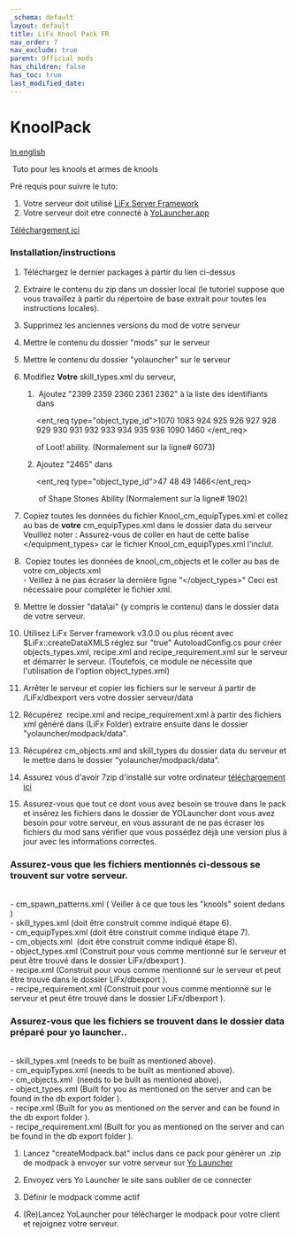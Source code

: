 ```yaml
---
_schema: default
layout: default
title: LiFx Knool Pack FR
nav_order: 7
nav_exclude: true
parent: Official mods
has_children: false
has_toc: true
last_modified_date:
---
```

# KnoolPack

[In english](/mods/lifx-knools-weapons)

&nbsp;Tuto pour les knools et armes de knools&nbsp;

Pré requis pour suivre le tuto:

1. Votre serveur doit utilisé [LiFx Server Framework](/Docs/server-framework)
2. Votre serveur doit etre connecté à [YoLauncher.app](https://YoLauncher.app)

[Téléchargement ici](https://github.com/LiF-x/Knool-Pack/releases/latest)

### Installation/instructions&nbsp;

1. Téléchargez le dernier packages à partir du lien ci-dessus

2. Extraire le contenu du zip dans un dossier local (le tutoriel suppose que vous travaillez à partir du répertoire de base extrait pour toutes les instructions locales).

3. Supprimez les anciennes versions du mod de votre serveur

4. Mettre le contenu du dossier "mods" sur le serveur

5. Mettre le contenu du dossier "yolauncher" sur le serveur

6. Modifiez **Votre** skill_types.xml du serveur,

   1. &nbsp;Ajoutez "2399 2359 2360 2361 2362" à la liste des identifiants dans&nbsp;

      &lt;ent\_req type="object\_type\_id"&gt;1070 1083 924 925 926 927 928 929 930 931 932 933 934 935 936 1090 1460 &lt;/ent\_req&gt;

      of Loot! ability. (Normalement sur la ligne# 6073)

   2. Ajoutez "2465" dans&nbsp;

      &lt;ent\_req type="object\_type\_id"&gt;47 48 49 1466&lt;/ent\_req&gt;

      &nbsp;of Shape Stones Ability (Normalement sur la ligne# 1902)

7. Copiez toutes les données du fichier Knool\_cm\_equipTypes.xml et collez au bas de **votre** cm\_equipTypes.xml dans le dossier data du serveur&nbsp; Veuillez noter : Assurez-vous de coller en haut de cette balise &lt;/equipment\_types&gt; car le fichier Knool\_cm\_equipTypes.xml l'inclut.

8. &nbsp;Copiez toutes les données de knool\_cm\_objects et le coller au bas de votre cm\_objects.xml<br>\- Veillez à ne pas écraser la dernière ligne "&lt;/object\_types&gt;" Ceci est nécessaire pour compléter le fichier xml.

9. Mettre le dossier "data\ai" (y compris le contenu) dans le dossier data de votre serveur.

10. Utilisez LiFx Server framework v3.0.0 ou plus récent avec $LiFx::createDataXMLS réglez sur "true" AutoloadConfig.cs pour créer objects\_types.xml, recipe.xml and recipe\_requirement.xml sur le serveur et démarrer le serveur. (Toutefois, ce module ne nécessite que l'utilisation de l'option object\_types.xml)

11. Arrêter le serveur et copier les fichiers sur le serveur à partir de /LiFx/dbexport vers votre dossier serveur/data

12. Récupérez &nbsp;recipe.xml and recipe\_requirement.xml à partir des fichiers xml généré dans (LiFx Folder) extraire ensuite dans le dossier "yolauncher/modpack/data".

13. Récupérez cm\_objects.xml and skill\_types du dossier data du serveur et le mettre dans le dossier "yolauncher/modpack/data".

14. Assurez vous d'avoir 7zip d'installé sur votre ordinateur [téléchargement ici](https://7zip.dev/en/download/)

15. Assurez-vous que tout ce dont vous avez besoin se trouve dans le pack et insérez les fichiers dans le dossier de YOLauncher dont vous avez besoin pour votre serveur, en vous assurant de ne pas écraser les fichiers du mod sans vérifier que vous possédez déjà une version plus à jour avec les informations correctes.

### Assurez-vous que les fichiers mentionnés ci-dessous se trouvent sur votre serveur.&nbsp;

<br>\- cm\_spawn\_patterns.xml ( Veiller à ce que tous les "knools" soient dedans )<br>\- skill\_types.xml (doit être construit comme indiqué étape 6).<br>\- cm\_equipTypes.xml (doit être construit comme indiqué étape 7).<br>\- cm\_objects.xml &nbsp;(doit être construit comme indiqué étape 8).<br>\- object\_types.xml (Construit pour vous comme mentionné sur le serveur et peut être trouvé dans le dossier LiFx/dbexport ).<br>\- recipe.xml (Construit pour vous comme mentionné sur le serveur et peut être trouvé dans le dossier LiFx/dbexport ).<br>\- recipe\_requirement.xml (Construit pour vous comme mentionné sur le serveur et peut être trouvé dans le dossier LiFx/dbexport ).​​​

### Assurez-vous que les fichiers se trouvent dans le dossier data préparé pour yo launcher..&nbsp;

<br>\- skill\_types.xml (needs to be built as mentioned above).<br>\- cm\_equipTypes.xml (needs to be built as mentioned above).<br>\- cm\_objects.xml &nbsp;(needs to be built as mentioned above).<br>\- object\_types.xml (Built for you as mentioned on the server and can be found in the db export folder ).<br>\- recipe.xml (Built for you as mentioned on the server and can be found in the db export folder ).<br>\- recipe\_requirement.xml (Built for you as mentioned on the server and can be found in the db export folder ).​​​

1. Lancez "createModpack.bat" inclus dans ce pack pour générer un .zip de modpack à envoyer sur votre serveur sur&nbsp;[Yo Launcher](https://www.yolauncher.app/)&nbsp;

2. Envoyez vers Yo Launcher le site sans oublier de ce connecter&nbsp;

3. Définir le modpack comme actif

4. (Re)Lancez YoLauncher pour télécharger le modpack pour votre client et rejoignez votre serveur.
